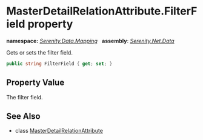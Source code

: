 # MasterDetailRelationAttribute.FilterField property
**namespace:** *[Serenity.Data.Mapping](../../README.md#serenity.data.mapping-namespace)*   **assembly**: *[Serenity.Net.Data](../../README.md)*

Gets or sets the filter field.

```csharp
public string FilterField { get; set; }
```

## Property Value

The filter field.

## See Also

* class [MasterDetailRelationAttribute](../MasterDetailRelationAttribute.md)